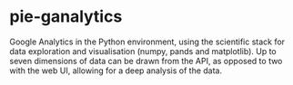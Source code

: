 # pie-ganalytics
Google Analytics in the Python environment, using the scientific stack for data exploration and visualisation (numpy, pands and matplotlib). Up to seven dimensions of data can be drawn from the API, as opposed to two with the web UI, allowing for a deep analysis of the data. 

